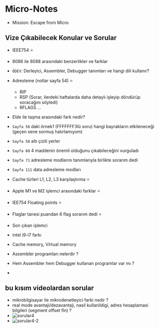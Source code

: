 # Micro-Notes
- Mission: Escape from Micro
  
## Vize Çıkabilecek Konular ve Sorular
 - IEEE754 ⭐
 - 8086 ile 8088 arasındaki benzerlikler ve farklar 
 - `ÖDEV`: Derleyici, Assembler, Debugger tanımları ve hangi dili kullanır?
 - Adresleme (notlar sayfa 54) ⭐
   - RIP
   - RSP (Sorar, ilerdeki haftalarda daha detaylı işleyip döndürüp soracağını söyledi)
   - RFLAGS ...
- Elde ile taşma arasındaki fark nedir?
- `Sayfa 56` daki örnek1 (FFFFFFF3lü soru) hangi bayrakların etkileneceği (geçen sene sormuş hatırlamıyom)
- `Sayfa 58` altı çizili yerler
- `Sayfa 60` 4 maddenin önemli olduğunu çıkabileceğini vurguladı
- `Sayfa 71` adresleme modlarını tanımlarıyla birlikte sorarım dedi
- `Sayfa 111` data adresleme modları
- Cache türleri L1, L2, L3 karşılaştırma ⭐
- Apple M1 ve M2 işlemci arasındaki farklar ⭐
- IEE754 Floating points ⭐
- Flaglar tanesi puandan 6 flag sorarım dedi ⭐

- Son çıkan işlemci
- intel i9-i7 farkı
- Cache memory, Virtual memory
- Assembler programları nelerdir ?
- Hem Assembler hem Debugger kullanan programlar var mı ?
- 
## bu kısım videolardan sorular
- mikrobilgisayar ile mikrodenetleyici farki nedir ?
- real mode avantaji/dezavantaji, nasil kullanildigi, adres hesaplamasi bilgileri (segment offset fln) ?
-  ![sorular4](https://github.com/Tahinli/Micro-Notes/assets/91667950/1439102a-24eb-4835-910e-9a68a278be08)
-  ![sorular4-2](https://github.com/Tahinli/Micro-Notes/assets/91667950/9fe556bb-9583-4fc8-9024-1516c1f0a78e)


